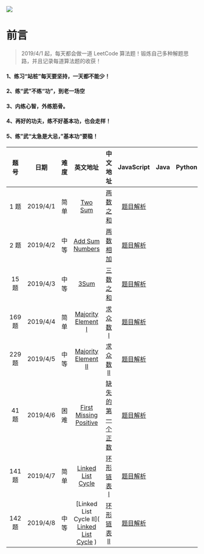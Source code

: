 ![](https://github.com/luxiangqiang/JS-LeetCode/blob/master/images/title2.png)

# 前言

> 2019/4/1 起，每天都会做一道 LeetCode 算法题！锻炼自己多种解题思路，并且记录每道算法题的收获！

#### 1、练习“站桩”每天要坚持，一天都不能少！

#### 2、练“武”不练“功”，到老一场空

#### 3、内练心智，外练筋骨。

#### 4、再好的功夫，练不好基本功，也会走样！

#### 5、练”武“太急是大忌，”基本功“要稳！

|  题号  |   日期   | 难度 |                           英文地址                           |                           中文地址                           |                          JavaScript                          | Java | Python |
| :----: | :------: | :--: | :----------------------------------------------------------: | :----------------------------------------------------------: | :----------------------------------------------------------: | :--: | :----: |
|  1 题  | 2019/4/1 | 简单 |      [Two Sum](https://leetcode.com/problems/two-sum/)       |    [两数之和](https://leetcode-cn.com/problems/two-sum/)     | [题目解析](https://github.com/luxiangqiang/JS-LeetCode/blob/master/TwoSum.md) |      |        |
|  2 题  | 2019/4/2 | 中等 | [Add Sum Numbers](https://leetcode.com/problems/add-two-numbers/) | [两数相加](https://leetcode-cn.com/problems/add-two-numbers/) | [题目解析](https://github.com/luxiangqiang/JS-LeetCode/blob/master/AddTwoNumbers.md) |      |        |
| 15 题  | 2019/4/3 | 中等 |         [3Sum](https://leetcode.com/problems/3sum/)          |      [三数之和](https://leetcode-cn.com/problems/3sum/)      | [题目解析](https://github.com/luxiangqiang/JS-LeetCode/blob/master/3Sum.md) |      |        |
| 169 题 | 2019/4/4 | 简单 | [Majority Element I](https://leetcode.com/problems/majority-element/) | [求众数 I](https://leetcode-cn.com/problems/majority-element/) | [题目解析](https://github.com/luxiangqiang/JS-LeetCode/blob/master/MajorityElement1.md) |      |        |
| 229 题 | 2019/4/5 | 中等 | [Majority Element II](https://leetcode.com/problems/majority-element-ii/) | [求众数 II](https://leetcode-cn.com/problems/majority-element-ii/) | [题目解析](https://github.com/luxiangqiang/JS-LeetCode/blob/master/MajorityElement2.md) |      |        |
| 41 题  | 2019/4/6 | 困难 | [First Missing Positive](https://leetcode.com/problems/first-missing-positive/) | [缺失的第一个正数](https://leetcode-cn.com/problems/first-missing-positive/) | [题目解析](https://github.com/luxiangqiang/JS-LeetCode/blob/master/FirstMissingPositive.md) |      |        |
| 141 题 | 2019/4/7 | 简单 | [Linked List Cycle](https://leetcode.com/problems/linked-list-cycle/) | [环形链表 I](https://leetcode-cn.com/problems/linked-list-cycle/) | [题目解析](https://github.com/luxiangqiang/JS-LeetCode/blob/master/LinkedListCycle.md) |      |        |
| 142 题 | 2019/4/8 | 中等 | [Linked List Cycle II]( [Linked List Cycle](https://leetcode.com/problems/linked-list-cycle/) ) | [环形链表 II](https://leetcode-cn.com/problems/linked-list-cycle-ii/) | [题目解析](https://github.com/luxiangqiang/JS-LeetCode/blob/master/LinkedListCycle2.md) |      |        |





